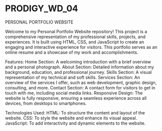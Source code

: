 # PRODIGY_WD_04
PERSONAL PORTFOLIO WEBSITE

Welcome to my Personal Portfolio Website repository! This project is a comprehensive representation of my professional skills, projects, and experiences. It is built using HTML, CSS, and JavaScript to create an engaging and interactive experience for visitors. This portfolio serves as an online resume and a showcase of my work and accomplishments.

Features: Home Section: A welcoming introduction with a brief overview and a personal photograph. About Section: Detailed information about my background, education, and professional journey. Skills Section: A visual representation of my technical and soft skills. Services Section: An overview of the services I offer, such as web development, graphic design, consulting, and more. Contact Section: A contact form for visitors to get in touch with me, including social media links. Responsive Design: The website is fully responsive, ensuring a seamless experience across all devices, from desktops to smartphones.

Technologies Used: HTML: To structure the content and layout of the website. CSS: To style the website and enhance its visual appeal. JavaScript: To add interactivity and dynamic elements to the website.
